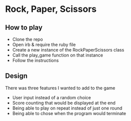 # Rock, Paper, Scissors

## How to play

- Clone the repo
- Open irb & require the ruby file
- Create a new instance of the RockPaperScissors class
- Call the play_game function on that instance
- Follow the instructions 


## Design

There was three features I wanted to add to the game

- User input instead of a random choice
- Score counting that would be displayed at the end
- Being able to play on repeat instead of just one round
- Being able to chose when the program would terminate
